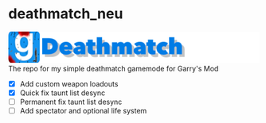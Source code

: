 # deathmatch_neu
![alt text](https://github.com/SuperStik/deathmatch_neu/blob/main/logo.png?sanitize=true)
The repo for my simple deathmatch gamemode for Garry's Mod

- [x] Add custom weapon loadouts
- [x] Quick fix taunt list desync
- [ ] Permanent fix taunt list desync
- [ ] Add spectator and optional life system
